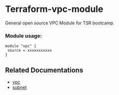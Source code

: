 # Terraform-vpc-module
General open source VPC Module for TSR bootcamp.


### Module usage:

```hcl
module "vpc" {
 source = xxxxxxxxxxx
}
```

## Related Documentations

  - [vpc](https://registry.terraform.io/providers/hashicorp/aws/latest/docs/resources/vpc)
  - [subnet](https://registry.terraform.io/providers/hashicorp/aws/latest/docs/resources/subnet)
